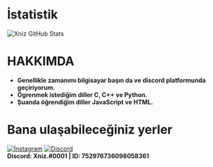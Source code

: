 # İstatistik
<img align="top" alt="Xniz GitHub Stats" src="https://github-readme-stats.vercel.app/api?username=Xniz&show_icons=true&theme=radical"/>



# HAKKIMDA
* **Genellikle zamanımı bilgisayar başın da ve discord platformunda geçiriyorum.**
* **Ögrenmek istediğim diller C, C++ ve Python.**
* **Şuanda öğrendiğim diller JavaScript ve HTML.**


# Bana ulaşabileceğiniz yerler
[![İnstagram](https://camo.githubusercontent.com/7e5ea6500c36f6cca132b99adbf3f7283c00742c0b0cca9515f0099d292b0494/68747470733a2f2f696d672e736869656c64732e696f2f62616467652f494e5354414752414d2532302d4443333137352e7376673f267374796c653d666f722d7468652d6261646765266c6f676f3d696e7374616772616d266c6f676f436f6c6f723d7768697465)](https://www.instagram.com/emreeozl1)
[![Discord](https://camo.githubusercontent.com/cfdb7a62449afe712e9eb92977cf8190acb14fb16e173e128eff89736e212a1e/68747470733a2f2f696d672e736869656c64732e696f2f62616467652f646973636f72642532302d3732383944412e7376673f267374796c653d666f722d7468652d6261646765266c6f676f3d646973636f7264266c6f676f436f6c6f723d7768697465)](https://discord.gg/serendia)<br>
**Discord: Xniz.#0001 | ID: 752976736098058361**
